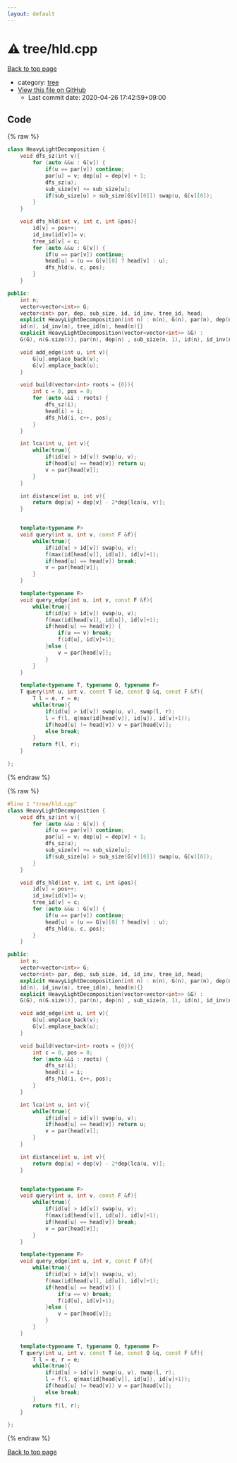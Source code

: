 ```yaml
---
layout: default
---
```


<!-- mathjax config similar to math.stackexchange -->
<script type="text/javascript" async
  src="https://cdnjs.cloudflare.com/ajax/libs/mathjax/2.7.5/MathJax.js?config=TeX-MML-AM_CHTML">
</script>
<script type="text/x-mathjax-config">
  MathJax.Hub.Config({
    TeX: { equationNumbers: { autoNumber: "AMS" }},
    tex2jax: {
      inlineMath: [ ['$','$'] ],
      processEscapes: true
    },
    "HTML-CSS": { matchFontHeight: false },
    displayAlign: "left",
    displayIndent: "2em"
  });
</script>

<script type="text/javascript" src="https://cdnjs.cloudflare.com/ajax/libs/jquery/3.4.1/jquery.min.js"></script>
<script src="https://cdn.jsdelivr.net/npm/jquery-balloon-js@1.1.2/jquery.balloon.min.js" integrity="sha256-ZEYs9VrgAeNuPvs15E39OsyOJaIkXEEt10fzxJ20+2I=" crossorigin="anonymous"></script>
<script type="text/javascript" src="../../assets/js/copy-button.js"></script>
<link rel="stylesheet" href="../../assets/css/copy-button.css" />


# :warning: tree/hld.cpp

<a href="../../index.html">Back to top page</a>

* category: <a href="../../index.html#c0af77cf8294ff93a5cdb2963ca9f038">tree</a>
* <a href="{{ site.github.repository_url }}/blob/master/tree/hld.cpp">View this file on GitHub</a>
    - Last commit date: 2020-04-26 17:42:59+09:00




## Code

<a id="unbundled"></a>
{% raw %}
```cpp
class HeavyLightDecomposition {
    void dfs_sz(int v){
        for (auto &&u : G[v]) {
            if(u == par[v]) continue;
            par[u] = v; dep[u] = dep[v] + 1;
            dfs_sz(u);
            sub_size[v] += sub_size[u];
            if(sub_size[u] > sub_size[G[v][0]]) swap(u, G[v][0]);
        }
    }

    void dfs_hld(int v, int c, int &pos){
        id[v] = pos++;
        id_inv[id[v]]= v;
        tree_id[v] = c;
        for (auto &&u : G[v]) {
            if(u == par[v]) continue;
            head[u] = (u == G[v][0] ? head[v] : u);
            dfs_hld(u, c, pos);
        }
    }

public:
    int n;
    vector<vector<int>> G;
    vector<int> par, dep, sub_size, id, id_inv, tree_id, head;
    explicit HeavyLightDecomposition(int n) : n(n), G(n), par(n), dep(n), sub_size(n, 1),
    id(n), id_inv(n), tree_id(n), head(n){}
    explicit HeavyLightDecomposition(vector<vector<int>> &G) :
    G(G), n(G.size()), par(n), dep(n) , sub_size(n, 1), id(n), id_inv(n), tree_id(n), head(n) {}

    void add_edge(int u, int v){
        G[u].emplace_back(v);
        G[v].emplace_back(u);
    }

    void build(vector<int> roots = {0}){
        int c = 0, pos = 0;
        for (auto &&i : roots) {
            dfs_sz(i);
            head[i] = i;
            dfs_hld(i, c++, pos);
        }
    }

    int lca(int u, int v){
        while(true){
            if(id[u] > id[v]) swap(u, v);
            if(head[u] == head[v]) return u;
            v = par[head[v]];
        }
    }

    int distance(int u, int v){
        return dep[u] + dep[v] - 2*dep[lca(u, v)];
    }


    template<typename F>
    void query(int u, int v, const F &f){
        while(true){
            if(id[u] > id[v]) swap(u, v);
            f(max(id[head[v]], id[u]), id[v]+1);
            if(head[u] == head[v]) break;
            v = par[head[v]];
        }
    }

    template<typename F>
    void query_edge(int u, int v, const F &f){
        while(true){
            if(id[u] > id[v]) swap(u, v);
            f(max(id[head[v]], id[u]), id[v]+1);
            if(head[u] == head[v]) {
                if(u == v) break;
                f(id[u], id[v]+1);
            }else {
                v = par[head[v]];
            }
        }
    }

    template<typename T, typename Q, typename F>
    T query(int u, int v, const T &e, const Q &q, const F &f){
        T l = e, r = e;
        while(true){
            if(id[u] > id[v]) swap(u, v), swap(l, r);
            l = f(l, q(max(id[head[v]], id[u]), id[v]+1));
            if(head[u] != head[v]) v = par[head[v]];
            else break;
        }
        return f(l, r);
    }

};

```
{% endraw %}

<a id="bundled"></a>
{% raw %}
```cpp
#line 1 "tree/hld.cpp"
class HeavyLightDecomposition {
    void dfs_sz(int v){
        for (auto &&u : G[v]) {
            if(u == par[v]) continue;
            par[u] = v; dep[u] = dep[v] + 1;
            dfs_sz(u);
            sub_size[v] += sub_size[u];
            if(sub_size[u] > sub_size[G[v][0]]) swap(u, G[v][0]);
        }
    }

    void dfs_hld(int v, int c, int &pos){
        id[v] = pos++;
        id_inv[id[v]]= v;
        tree_id[v] = c;
        for (auto &&u : G[v]) {
            if(u == par[v]) continue;
            head[u] = (u == G[v][0] ? head[v] : u);
            dfs_hld(u, c, pos);
        }
    }

public:
    int n;
    vector<vector<int>> G;
    vector<int> par, dep, sub_size, id, id_inv, tree_id, head;
    explicit HeavyLightDecomposition(int n) : n(n), G(n), par(n), dep(n), sub_size(n, 1),
    id(n), id_inv(n), tree_id(n), head(n){}
    explicit HeavyLightDecomposition(vector<vector<int>> &G) :
    G(G), n(G.size()), par(n), dep(n) , sub_size(n, 1), id(n), id_inv(n), tree_id(n), head(n) {}

    void add_edge(int u, int v){
        G[u].emplace_back(v);
        G[v].emplace_back(u);
    }

    void build(vector<int> roots = {0}){
        int c = 0, pos = 0;
        for (auto &&i : roots) {
            dfs_sz(i);
            head[i] = i;
            dfs_hld(i, c++, pos);
        }
    }

    int lca(int u, int v){
        while(true){
            if(id[u] > id[v]) swap(u, v);
            if(head[u] == head[v]) return u;
            v = par[head[v]];
        }
    }

    int distance(int u, int v){
        return dep[u] + dep[v] - 2*dep[lca(u, v)];
    }


    template<typename F>
    void query(int u, int v, const F &f){
        while(true){
            if(id[u] > id[v]) swap(u, v);
            f(max(id[head[v]], id[u]), id[v]+1);
            if(head[u] == head[v]) break;
            v = par[head[v]];
        }
    }

    template<typename F>
    void query_edge(int u, int v, const F &f){
        while(true){
            if(id[u] > id[v]) swap(u, v);
            f(max(id[head[v]], id[u]), id[v]+1);
            if(head[u] == head[v]) {
                if(u == v) break;
                f(id[u], id[v]+1);
            }else {
                v = par[head[v]];
            }
        }
    }

    template<typename T, typename Q, typename F>
    T query(int u, int v, const T &e, const Q &q, const F &f){
        T l = e, r = e;
        while(true){
            if(id[u] > id[v]) swap(u, v), swap(l, r);
            l = f(l, q(max(id[head[v]], id[u]), id[v]+1));
            if(head[u] != head[v]) v = par[head[v]];
            else break;
        }
        return f(l, r);
    }

};

```
{% endraw %}

<a href="../../index.html">Back to top page</a>

